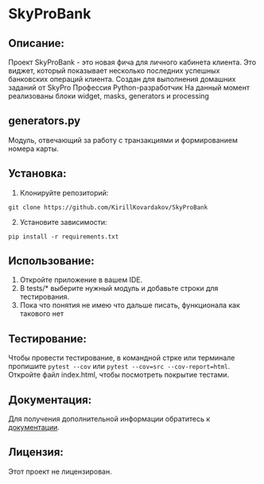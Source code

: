 # SkyProBank

## Описание:

Проект SkyProBank - это новая фича для личного кабинета клиента. Это виджет, который показывает несколько последних
успешных банковских операций клиента.
Создан для выполнения домашних заданий от SkyPro Профессия Python-разработчик
На данный момент реализованы блоки widget, masks, generators и processing

## generators.py

Модуль, отвечающий за работу с транзакциями и формированием номера карты.

## Установка:

1. Клонируйте репозиторий:

```
git clone https://github.com/KirillKovardakov/SkyProBank
```

2. Установите зависимости:

```
pip install -r requirements.txt
```

## Использование:

1. Откройте приложение в вашем IDE.
2. В tests/* выберите нужный модуль и добавьте строки для тестирования.
3. Пока что понятия не имею что дальше писать, функционала как такового нет

## Тестирование:

Чтобы провести тестирование, в командной стрке или терминале пропишите
```pytest --cov``` или ```pytest --cov=src --cov-report=html```.
Откройте файл index.html, чтобы посмотреть покрытие тестами.

## Документация:

Для получения дополнительной информации обратитесь к [документации](docs/README.md).

## Лицензия:

Этот проект не лицензирован.